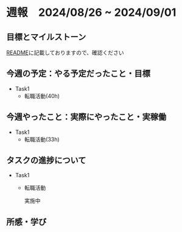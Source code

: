 # 週報　2024/08/26 ~ 2024/09/01

## 目標とマイルストーン
[README](https://github.com/Aki158/weekly-report/blob/main/README.md)に記載しておりますので、確認ください

## 今週の予定：やる予定だったこと・目標

- Task1
    - 転職活動(40h)

## 今週やったこと：実際にやったこと・実稼働

- Task1
    - 転職活動(33h)

## タスクの進捗について

- Task1
    - 転職活動

        実施中

## 所感・学び
